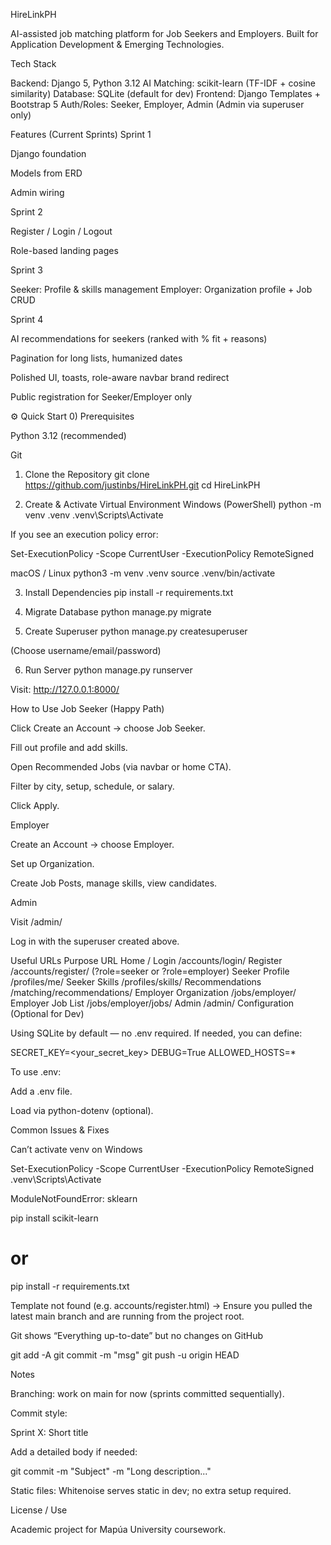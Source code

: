 HireLinkPH

AI-assisted job matching platform for Job Seekers and Employers.
Built for Application Development & Emerging Technologies.

Tech Stack

Backend: Django 5, Python 3.12
AI Matching: scikit-learn (TF-IDF + cosine similarity)
Database: SQLite (default for dev)
Frontend: Django Templates + Bootstrap 5
Auth/Roles: Seeker, Employer, Admin (Admin via superuser only)

Features (Current Sprints)
Sprint 1

Django foundation

Models from ERD

Admin wiring

Sprint 2

Register / Login / Logout

Role-based landing pages

Sprint 3

Seeker: Profile & skills management
Employer: Organization profile + Job CRUD

Sprint 4

AI recommendations for seekers (ranked with % fit + reasons)

Pagination for long lists, humanized dates

Polished UI, toasts, role-aware navbar brand redirect

Public registration for Seeker/Employer only

⚙️ Quick Start
0) Prerequisites

Python 3.12 (recommended)

Git

1. Clone the Repository
git clone https://github.com/justinbs/HireLinkPH.git
cd HireLinkPH

2. Create & Activate Virtual Environment
Windows (PowerShell)
python -m venv .venv
.venv\Scripts\Activate


If you see an execution policy error:

Set-ExecutionPolicy -Scope CurrentUser -ExecutionPolicy RemoteSigned

macOS / Linux
python3 -m venv .venv
source .venv/bin/activate

3. Install Dependencies
pip install -r requirements.txt

4. Migrate Database
python manage.py migrate

5. Create Superuser
python manage.py createsuperuser


(Choose username/email/password)

6. Run Server
python manage.py runserver


Visit: http://127.0.0.1:8000/

How to Use
Job Seeker (Happy Path)

Click Create an Account → choose Job Seeker.

Fill out profile and add skills.

Open Recommended Jobs (via navbar or home CTA).

Filter by city, setup, schedule, or salary.

Click Apply.

Employer

Create an Account → choose Employer.

Set up Organization.

Create Job Posts, manage skills, view candidates.

Admin

Visit /admin/

Log in with the superuser created above.

Useful URLs
Purpose	URL
Home	/
Login	/accounts/login/
Register	/accounts/register/ (?role=seeker or ?role=employer)
Seeker Profile	/profiles/me/
Seeker Skills	/profiles/skills/
Recommendations	/matching/recommendations/
Employer Organization	/jobs/employer/
Employer Job List	/jobs/employer/jobs/
Admin	/admin/
Configuration (Optional for Dev)

Using SQLite by default — no .env required.
If needed, you can define:

SECRET_KEY=<your_secret_key>
DEBUG=True
ALLOWED_HOSTS=*


To use .env:

Add a .env file.

Load via python-dotenv (optional).

Common Issues & Fixes

Can’t activate venv on Windows

Set-ExecutionPolicy -Scope CurrentUser -ExecutionPolicy RemoteSigned
.venv\Scripts\Activate


ModuleNotFoundError: sklearn

pip install scikit-learn
# or
pip install -r requirements.txt


Template not found (e.g. accounts/register.html)
→ Ensure you pulled the latest main branch and are running from the project root.

Git shows “Everything up-to-date” but no changes on GitHub

git add -A
git commit -m "msg"
git push -u origin HEAD

Notes

Branching: work on main for now (sprints committed sequentially).

Commit style:

Sprint X: Short title


Add a detailed body if needed:

git commit -m "Subject" -m "Long description..."


Static files:
Whitenoise serves static in dev; no extra setup required.


License / Use

Academic project for Mapúa University coursework.

